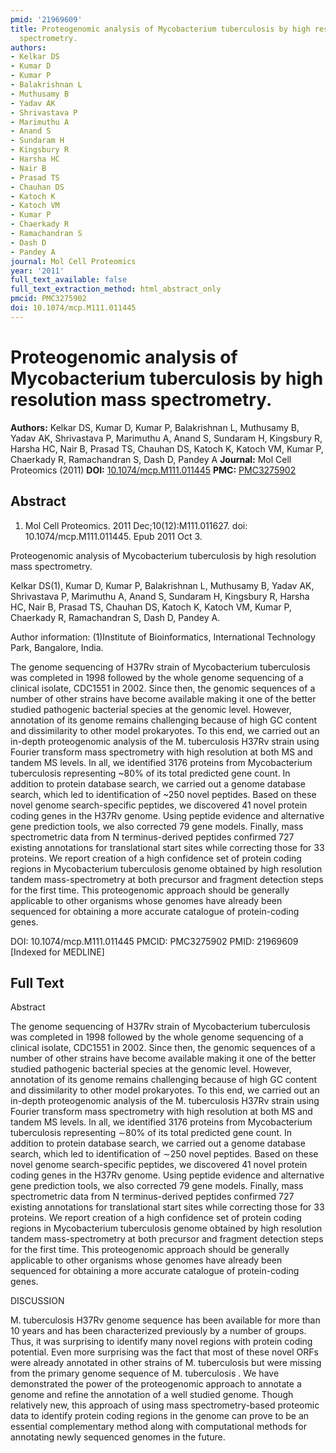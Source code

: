 ```yaml
---
pmid: '21969609'
title: Proteogenomic analysis of Mycobacterium tuberculosis by high resolution mass
  spectrometry.
authors:
- Kelkar DS
- Kumar D
- Kumar P
- Balakrishnan L
- Muthusamy B
- Yadav AK
- Shrivastava P
- Marimuthu A
- Anand S
- Sundaram H
- Kingsbury R
- Harsha HC
- Nair B
- Prasad TS
- Chauhan DS
- Katoch K
- Katoch VM
- Kumar P
- Chaerkady R
- Ramachandran S
- Dash D
- Pandey A
journal: Mol Cell Proteomics
year: '2011'
full_text_available: false
full_text_extraction_method: html_abstract_only
pmcid: PMC3275902
doi: 10.1074/mcp.M111.011445
---
```


# Proteogenomic analysis of Mycobacterium tuberculosis by high resolution mass spectrometry.
**Authors:** Kelkar DS, Kumar D, Kumar P, Balakrishnan L, Muthusamy B, Yadav AK, Shrivastava P, Marimuthu A, Anand S, Sundaram H, Kingsbury R, Harsha HC, Nair B, Prasad TS, Chauhan DS, Katoch K, Katoch VM, Kumar P, Chaerkady R, Ramachandran S, Dash D, Pandey A
**Journal:** Mol Cell Proteomics (2011)
**DOI:** [10.1074/mcp.M111.011445](https://doi.org/10.1074/mcp.M111.011445)
**PMC:** [PMC3275902](https://www.ncbi.nlm.nih.gov/pmc/articles/PMC3275902/)

## Abstract

1. Mol Cell Proteomics. 2011 Dec;10(12):M111.011627. doi:
10.1074/mcp.M111.011445.  Epub 2011 Oct 3.

Proteogenomic analysis of Mycobacterium tuberculosis by high resolution mass 
spectrometry.

Kelkar DS(1), Kumar D, Kumar P, Balakrishnan L, Muthusamy B, Yadav AK, 
Shrivastava P, Marimuthu A, Anand S, Sundaram H, Kingsbury R, Harsha HC, Nair B, 
Prasad TS, Chauhan DS, Katoch K, Katoch VM, Kumar P, Chaerkady R, Ramachandran 
S, Dash D, Pandey A.

Author information:
(1)Institute of Bioinformatics, International Technology Park, Bangalore, India.

The genome sequencing of H37Rv strain of Mycobacterium tuberculosis was 
completed in 1998 followed by the whole genome sequencing of a clinical isolate, 
CDC1551 in 2002. Since then, the genomic sequences of a number of other strains 
have become available making it one of the better studied pathogenic bacterial 
species at the genomic level. However, annotation of its genome remains 
challenging because of high GC content and dissimilarity to other model 
prokaryotes. To this end, we carried out an in-depth proteogenomic analysis of 
the M. tuberculosis H37Rv strain using Fourier transform mass spectrometry with 
high resolution at both MS and tandem MS levels. In all, we identified 3176 
proteins from Mycobacterium tuberculosis representing ~80% of its total 
predicted gene count. In addition to protein database search, we carried out a 
genome database search, which led to identification of ~250 novel peptides. 
Based on these novel genome search-specific peptides, we discovered 41 novel 
protein coding genes in the H37Rv genome. Using peptide evidence and alternative 
gene prediction tools, we also corrected 79 gene models. Finally, mass 
spectrometric data from N terminus-derived peptides confirmed 727 existing 
annotations for translational start sites while correcting those for 33 
proteins. We report creation of a high confidence set of protein coding regions 
in Mycobacterium tuberculosis genome obtained by high resolution tandem 
mass-spectrometry at both precursor and fragment detection steps for the first 
time. This proteogenomic approach should be generally applicable to other 
organisms whose genomes have already been sequenced for obtaining a more 
accurate catalogue of protein-coding genes.

DOI: 10.1074/mcp.M111.011445
PMCID: PMC3275902
PMID: 21969609 [Indexed for MEDLINE]

## Full Text

Abstract

The genome sequencing of H37Rv strain of Mycobacterium tuberculosis was completed in 1998 followed by the whole genome sequencing of a clinical isolate, CDC1551 in 2002. Since then, the genomic sequences of a number of other strains have become available making it one of the better studied pathogenic bacterial species at the genomic level. However, annotation of its genome remains challenging because of high GC content and dissimilarity to other model prokaryotes. To this end, we carried out an in-depth proteogenomic analysis of the M. tuberculosis H37Rv strain using Fourier transform mass spectrometry with high resolution at both MS and tandem MS levels. In all, we identified 3176 proteins from Mycobacterium tuberculosis representing ∼80% of its total predicted gene count. In addition to protein database search, we carried out a genome database search, which led to identification of ∼250 novel peptides. Based on these novel genome search-specific peptides, we discovered 41 novel protein coding genes in the H37Rv genome. Using peptide evidence and alternative gene prediction tools, we also corrected 79 gene models. Finally, mass spectrometric data from N terminus-derived peptides confirmed 727 existing annotations for translational start sites while correcting those for 33 proteins. We report creation of a high confidence set of protein coding regions in Mycobacterium tuberculosis genome obtained by high resolution tandem mass-spectrometry at both precursor and fragment detection steps for the first time. This proteogenomic approach should be generally applicable to other organisms whose genomes have already been sequenced for obtaining a more accurate catalogue of protein-coding genes.

DISCUSSION

M. tuberculosis H37Rv genome sequence has been available for more than 10 years and has been characterized previously by a number of groups. Thus, it was surprising to identify many novel regions with protein coding potential. Even more surprising was the fact that most of these novel ORFs were already annotated in other strains of M. tuberculosis but were missing from the primary genome sequence of M. tuberculosis . We have demonstrated the power of the proteogenomic approach to annotate a genome and refine the annotation of a well studied genome. Though relatively new, this approach of using mass spectrometry-based proteomic data to identify protein coding regions in the genome can prove to be an essential complementary method along with computational methods for annotating newly sequenced genomes in the future.
